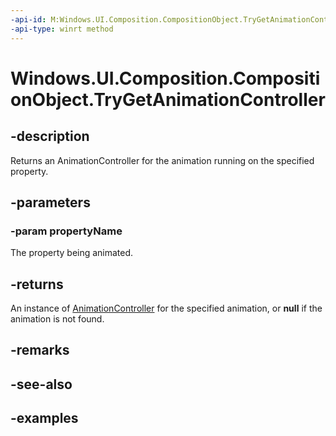 ```yaml
---
-api-id: M:Windows.UI.Composition.CompositionObject.TryGetAnimationController(System.String)
-api-type: winrt method
---
```


<!-- Method syntax.
public AnimationController CompositionObject.TryGetAnimationController(String propertyName)
-->

# Windows.UI.Composition.CompositionObject.TryGetAnimationController

## -description

Returns an AnimationController for the animation running on the specified property.



## -parameters
### -param propertyName

The property being animated.

## -returns

An instance of [AnimationController](animationcontroller.md) for the specified animation, or **null** if the animation is not found.

## -remarks

## -see-also

## -examples

